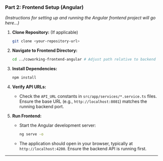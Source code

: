 ### Part 2: Frontend Setup (Angular)

*(Instructions for setting up and running the Angular frontend project will go here...)*

1.  **Clone Repository:** (If applicable)
    ```bash
    git clone <your-repository-url>
    ```

2.  **Navigate to Frontend Directory:**
    ```bash
    cd ../coworking-frontend-angular # Adjust path relative to backend or repo root
    ```

3.  **Install Dependencies:**
    ```bash
    npm install
    ```

4.  **Verify API URLs:**
    *   Check the `API_URL` constants in `src/app/services/*.service.ts` files. Ensure the base URL (e.g., `http://localhost:8081`) matches the running backend port.

5.  **Run Frontend:**
    *   Start the Angular development server:
        ```bash
        ng serve -o
        ```
    *   The application should open in your browser, typically at `http://localhost:4200`. Ensure the backend API is running first.

---
